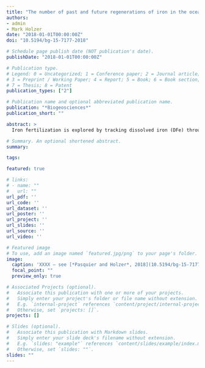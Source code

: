 ```yaml
---
title: "The number of past and future regenerations of iron in the ocean and its intrinsic fertilization efficiency"
authors:
- admin
- Mark Holzer
date: "2018-01-01T00:00:00Z"
doi: "10.5194/bg-15-7177-2018"

# Schedule page publish date (NOT publication's date).
publishDate: "2018-01-01T00:00:00Z"

# Publication type.
# Legend: 0 = Uncategorized; 1 = Conference paper; 2 = Journal article;
# 3 = Preprint / Working Paper; 4 = Report; 5 = Book; 6 = Book section;
# 7 = Thesis; 8 = Patent
publication_types: ["2"]

# Publication name and optional abbreviated publication name.
publication: "*Biogeosciences*"
publication_short: ""

abstract: >
  Iron fertilization is explored by tracking dissolved iron (DFe) through its life cycle from injection by aeolian, sedimentary, and hydrothermal sources (birth) to burial in the sediments (death). We develop new diagnostic equations that count iron and phosphate regenerations with each passage through the biological pump and partition the ocean's DFe concentration according to the number of its past or future regenerations. We apply these diagnostics to a family of data-constrained estimates of the iron cycle with sources σ<sub>tot</sub> in the range 1.9–41 Gmol yr<sup>−1</sup>. We find that for states with σ<sub>tot</sub> > 7 Gmol yr<sup>−1</sup>, 50% or more of the DFe inventory has not been regenerated in the past and 85% or more will not be regenerated in the future. The globally averaged mean number of past or future regenerations scales with the bulk iron lifetime τ ∼ 1 / σ<sub>tot</sub> and has a range of 0.05–2.2 for past and 0.01–1.4 for future regenerations. Memory of birth location fades rapidly with each regeneration, and DFe regenerated more than approximately five times is found in a pattern shaped by Southern Ocean nutrient trapping. We quantify the intrinsic fertilization efficiency of the unperturbed system at any point *r* in the ocean as the global export production resulting from the DFe at *r* per iron molecule. We show that this efficiency is closely related to the mean number of future regenerations that the iron will experience. At the surface, the intrinsic fertilization efficiency has a global mean in the range 0.7–7 mol P (mmol Fe)<sup>-1</sup> across our family of state estimates and is largest in the central tropical Pacific, with the Southern Ocean having comparable importance only for high-iron-source scenarios.

# Summary. An optional shortened abstract.
summary: 

tags:

featured: true

# links:
# - name: ""
#   url: ""
url_pdf: ''
url_code: ''
url_dataset: ''
url_poster: ''
url_project: ''
url_slides: ''
url_source: ''
url_video: ''

# Featured image
# To use, add an image named `featured.jpg/png` to your page's folder. 
image:
  caption: 'XXXX — see [*Pasquier and Holzer*, 2018](10.5194/bg-15-7177-2018)'
  focal_point: ""
  preview_only: true

# Associated Projects (optional).
#   Associate this publication with one or more of your projects.
#   Simply enter your project's folder or file name without extension.
#   E.g. `internal-project` references `content/project/internal-project/index.md`.
#   Otherwise, set `projects: []`.
projects: []

# Slides (optional).
#   Associate this publication with Markdown slides.
#   Simply enter your slide deck's filename without extension.
#   E.g. `slides: "example"` references `content/slides/example/index.md`.
#   Otherwise, set `slides: ""`.
slides: ""
---
```



